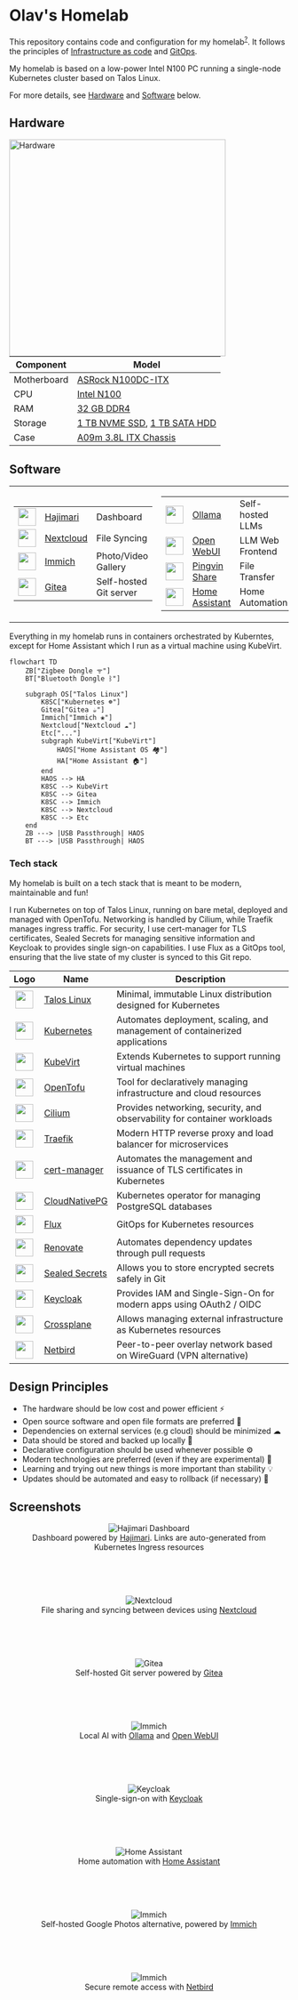 # Olav's Homelab

This repository contains code and configuration for my homelab<sup>[?](https://www.reddit.com/r/homelab/wiki/introduction/)</sup>. It follows the principles of [Infrastructure as code](https://about.gitlab.com/topics/gitops/infrastructure-as-code/) and [GitOps](https://about.gitlab.com/topics/gitops/).

My homelab is based on a low-power Intel N100 PC running a single-node Kubernetes cluster based on Talos Linux.

For more details, see [Hardware](#hardware) and [Software](#software) below.

## Hardware

<img alt="Hardware" align="left" width="390" src=".github/images/hardware.webp">

| Component   | Model                                                                                                                               |
|-------------|-------------------------------------------------------------------------------------------------------------------------------------|
| Motherboard | [ASRock N100DC-ITX](https://www.asrock.com/mb/Intel/N100DC-ITX/)                                                                    |
| CPU         | [Intel N100](https://ark.intel.com/content/www/us/en/ark/products/231803/intel-processor-n100-6m-cache-up-to-3-40-ghz.html)         |
| RAM         | [32 GB DDR4](https://www.teamgroupinc.com/en/product-detail/memory/TEAMGROUP/elite-u-dimm-ddr4/elite-u-dimm-ddr4-TED432G3200C2201/) |
| Storage     | [1 TB NVME SSD](https://ark.intel.com/content/www/us/en/ark/products/149405/intel-ssd-660p-series-512gb-m-2-80mm-pcie-3-0-x4-3d2-qlc.html), [1 TB SATA HDD](https://www.seagate.com/gb/en/support/internal-hard-drives/laptop-hard-drives/barracuda-2-5/) |
| Case        | [A09m 3.8L ITX Chassis](https://www.aliexpress.com/item/1005006613181036.html)                                                      |

## Software

<table>
<tr>
<td>

|                                                                                                  |                                                                       |                         |
|:------------------------------------------------------------------------------------------------:|-----------------------------------------------------------------------|-------------------------|
| <img height="32" src="https://raw.githubusercontent.com/toboshii/hajimari/main/assets/logo.png"> | [Hajimari](https://github.com/toboshii/hajimari)                      | Dashboard               |
| <img width="32" src="https://avatars.githubusercontent.com/u/19211038">                          | [Nextcloud](https://nextcloud.com/)                                   | File Syncing            |
| <img width="32" src="https://avatars.githubusercontent.com/u/109746326">                         | [Immich](https://immich.app/)                                         | Photo/Video Gallery     |
| <img width="32" src="https://avatars.githubusercontent.com/u/12724356">                          | [Gitea](https://about.gitea.com/products/gitea/)                      | Self-hosted Git server  |

</td>
<td>

|                                                                                  |                                                                       |                         |
|:---------------------------------------------------------------------------------|-----------------------------------------------------------------------|-------------------------|
| <img width="32" src="https://avatars.githubusercontent.com/u/151674099">         | [Ollama](https://ollama.com/)                                         | Self-hosted LLMs        |
| <img width="32" src="https://avatars.githubusercontent.com/u/158137808">         | [Open WebUI](https://openwebui.com/)                                  | LLM Web Frontend        |
| <img width="32" src="https://pingvin-share.dev.eliasschneider.com/img/logo.png"> | [Pingvin Share](https://stonith404.github.io/pingvin-share/)          | File Transfer           |
| <img width="32" src="https://avatars.githubusercontent.com/u/13844975">          | [Home Assistant](https://www.home-assistant.io/)                      | Home Automation         |

</td>
</tr>
</table>

Everything in my homelab runs in containers orchestrated by Kuberntes, except for Home Assistant which I run as a virtual machine using KubeVirt.

```mermaid
flowchart TD
    ZB["Zigbee Dongle ᯤ"]
    BT["Bluetooth Dongle ᛒ"]

    subgraph OS["Talos Linux"]
        K8SC["Kubernetes ☸"]
        Gitea["Gitea ☕︎"]
        Immich["Immich ❀"]
        Nextcloud["Nextcloud ☁︎"]
        Etc["..."]
        subgraph KubeVirt["KubeVirt"]
            HAOS["Home Assistant OS 🏘"]
            HA["Home Assistant 🏠︎"]
        end
        HAOS --> HA
        K8SC --> KubeVirt
        K8SC --> Gitea
        K8SC --> Immich
        K8SC --> Nextcloud
        K8SC --> Etc
    end
    ZB ---> |USB Passthrough| HAOS
    BT ---> |USB Passthrough| HAOS
```

### Tech stack

My homelab is built on a tech stack that is meant to be modern, maintainable and fun! 

I run Kubernetes on top of Talos Linux, running on bare metal, deployed and managed with OpenTofu. Networking is handled by Cilium, while Traefik manages ingress traffic. For security, I use cert-manager for TLS certificates, Sealed Secrets for managing sensitive information and Keycloak to provides single sign-on capabilities. I use Flux as a GitOps tool, ensuring that the live state of my cluster is synced to this Git repo.

| Logo                                                                                                                                         | Name                                                                      | Description                                                                        |
|:--------------------------------------------------------------------------------------------------------------------------------------------:|---------------------------------------------------------------------------|------------------------------------------------------------------------------------|
| <img width="32" src="https://avatars.githubusercontent.com/u/13804887">                                                                      | [Talos Linux](https://www.talos.dev/)                                     | Minimal, immutable Linux distribution designed for Kubernetes                      |
| <img width="32" src="https://avatars.githubusercontent.com/u/13629408">                                                                      | [Kubernetes](https://kubernetes.io/)                                      | Automates deployment, scaling, and management of containerized applications        |
| <img width="32" src="https://avatars.githubusercontent.com/u/18700703">                                                                      | [KubeVirt](https://kubevirt.io/)                                          | Extends Kubernetes to support running virtual machines                             |
| <img width="32" src="https://avatars.githubusercontent.com/u/142061836">                                                                     | [OpenTofu](https://opentofu.org/)                                         | Tool for declaratively managing infrastructure and cloud resources                 |
| <img width="32" src="https://avatars.githubusercontent.com/u/21054566">                                                                      | [Cilium](https://cilium.io/)                                              | Provides networking, security, and observability for container workloads           |
| <img width="32" src="https://icon.icepanel.io/Technology/svg/Traefik-Proxy.svg">                                                             | [Traefik](https://traefik.io/traefik/)                                    | Modern HTTP reverse proxy and load balancer for microservices                      |
| <img width="32" src="https://avatars.githubusercontent.com/u/39950598">                                                                      | [cert-manager](https://cert-manager.io/)                                  | Automates the management and issuance of TLS certificates in Kubernetes            |
| <img width="32" src="https://avatars.githubusercontent.com/u/100373852">                                                                     | [CloudNativePG](https://cloudnative-pg.io/)                               | Kubernetes operator for managing PostgreSQL databases                              |
| <img width="32" src="https://avatars.githubusercontent.com/u/52158677">                                                                      | [Flux](https://fluxcd.io/)                                                | GitOps for Kubernetes resources                                                    |
| <img width="32" src="https://avatars.githubusercontent.com/u/38656520">                                                                      | [Renovate](https://docs.renovatebot.com/)                                 | Automates dependency updates through pull requests                                 |
| <img width="32" src="https://avatars.githubusercontent.com/u/34656521">                                                                      | [Sealed Secrets](https://github.com/bitnami-labs/sealed-secrets)          | Allows you to store encrypted secrets safely in Git                                |
| <img width="32" src="https://avatars.githubusercontent.com/u/4921466">                                                                       | [Keycloak](https://www.keycloak.org/)                                     | Provides IAM and Single-Sign-On for modern apps using OAuth2 / OIDC                |
| <img width="32" src="https://avatars.githubusercontent.com/u/45158470">                                                                      | [Crossplane](https://crossplane.io/)                                      | Allows managing external infrastructure as Kubernetes resources                    |
| <img width="32" src="https://avatars.githubusercontent.com/u/100464677">                                                                     | [Netbird](https://netbird.io/)                                            | Peer-to-peer overlay network based on WireGuard (VPN alternative)                  |


## Design Principles

* The hardware should be low cost and power efficient ⚡
* Open source software and open file formats are preferred 🐧
* Dependencies on external services (e.g cloud) should be minimized ☁
* Data should be stored and backed up locally 💾
* Declarative configuration should be used whenever possible ⚙️
* Modern technologies are preferred (even if they are experimental) 📡
* Learning and trying out new things is more important than stability 💡
* Updates should be automated and easy to rollback (if necessary) 🔄

## Screenshots

<div align="center">

<figure>
    <img src=".github/images/screenshot-hajimari.webp"
         alt="Hajimari Dashboard">
    <figcaption>Dashboard powered by <a href="https://github.com/toboshii/hajimari">Hajimari</a>. Links are auto-generated from Kubernetes Ingress resources</figcaption>
</figure>
<br/>
<br/>
<br/>

<figure>
    <img src=".github/images/screenshot-nextcloud.webp"
         alt="Nextcloud">
    <figcaption>File sharing and syncing between devices using <a href="https://nextcloud.com/">Nextcloud</a></figcaption>
</figure>
<br/>
<br/>
<br/>

<figure>
    <img src=".github/images/screenshot-gitea.webp"
         alt="Gitea">
    <figcaption>Self-hosted Git server powered by <a href="https://about.gitea.com/products/gitea/">Gitea</a></figcaption>
</figure>
<br/>
<br/>
<br/>

<figure>
    <img src=".github/images/screenshot-openwebui.webp"
         alt="Immich">
    <figcaption>Local AI with <a href="https://ollama.com/">Ollama</a> and <a href="https://openwebui.com/">Open WebUI</a></figcaption>
</figure>
<br/>
<br/>
<br/>

<figure>
    <img src=".github/images/screenshot-keycloak.webp"
         alt="Keycloak">
    <figcaption>Single-sign-on with <a href="https://www.keycloak.org/">Keycloak</a></figcaption>
</figure>
<br/>
<br/>
<br/>

<figure>
    <img src=".github/images/screenshot-homeassistant.webp"
         alt="Home Assistant">
    <figcaption>Home automation with <a href="https://www.home-assistant.io/">Home Assistant</a></figcaption>
</figure>
<br/>
<br/>
<br/>

<figure>
    <img src=".github/images/screenshot-immich.webp"
         alt="Immich">
    <figcaption>Self-hosted Google Photos alternative, powered by <a href="https://immich.app/">Immich</a></figcaption>
</figure>
<br/>
<br/>
<br/>

<figure>
    <img src=".github/images/screenshot-netbird.webp"
         alt="Immich">
    <figcaption>Secure remote access with <a href="https://netbird.io/">Netbird</a></figcaption>
</figure>
<br/>
<br/>
<br/>

</div>
